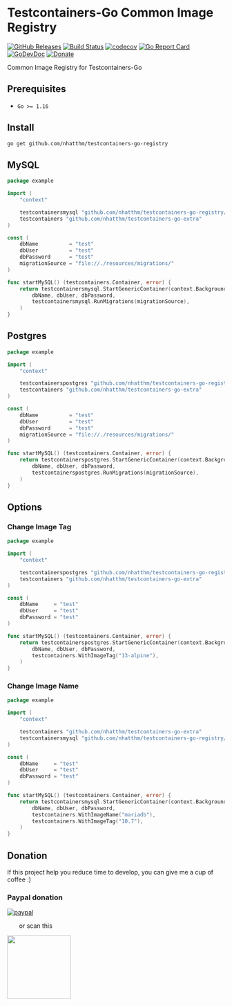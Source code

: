 # Testcontainers-Go Common Image Registry

[![GitHub Releases](https://img.shields.io/github/v/release/nhatthm/testcontainers-go-registry)](https://github.com/nhatthm/testcontainers-go-registry/releases/latest)
[![Build Status](https://github.com/nhatthm/testcontainers-go-registry/actions/workflows/test.yaml/badge.svg)](https://github.com/nhatthm/testcontainers-go-registry/actions/workflows/test.yaml)
[![codecov](https://codecov.io/gh/nhatthm/testcontainers-go-registry/branch/master/graph/badge.svg?token=eTdAgDE2vR)](https://codecov.io/gh/nhatthm/testcontainers-go-registry)
[![Go Report Card](https://goreportcard.com/badge/github.com/nhatthm/testcontainers-go-registry)](https://goreportcard.com/report/github.com/nhatthm/testcontainers-go-registry)
[![GoDevDoc](https://img.shields.io/badge/dev-doc-00ADD8?logo=go)](https://pkg.go.dev/github.com/nhatthm/testcontainers-go-registry)
[![Donate](https://img.shields.io/badge/Donate-PayPal-green.svg)](https://www.paypal.com/donate/?hosted_button_id=PJZSGJN57TDJY)

Common Image Registry for Testcontainers-Go

## Prerequisites

- `Go >= 1.16`

## Install

```bash
go get github.com/nhatthm/testcontainers-go-registry
```

## MySQL

```go
package example

import (
	"context"

	testcontainersmysql "github.com/nhatthm/testcontainers-go-registry/sql/mysql"
	testcontainers "github.com/nhatthm/testcontainers-go-extra"
)

const (
	dbName          = "test"
	dbUser          = "test"
	dbPassword      = "test"
	migrationSource = "file://./resources/migrations/"
)

func startMySQL() (testcontainers.Container, error) {
	return testcontainersmysql.StartGenericContainer(context.Background(),
		dbName, dbUser, dbPassword,
		testcontainersmysql.RunMigrations(migrationSource),
	)
}
```

## Postgres

```go
package example

import (
	"context"

	testcontainerspostgres "github.com/nhatthm/testcontainers-go-registry/sql/postgres"
	testcontainers "github.com/nhatthm/testcontainers-go-extra"
)

const (
	dbName          = "test"
	dbUser          = "test"
	dbPassword      = "test"
	migrationSource = "file://./resources/migrations/"
)

func startMySQL() (testcontainers.Container, error) {
	return testcontainerspostgres.StartGenericContainer(context.Background(),
		dbName, dbUser, dbPassword,
		testcontainerspostgres.RunMigrations(migrationSource),
	)
}
```

## Options

### Change Image Tag

```go
package example

import (
	"context"

	testcontainerspostgres "github.com/nhatthm/testcontainers-go-registry/sql/postgres"
	testcontainers "github.com/nhatthm/testcontainers-go-extra"
)

const (
	dbName     = "test"
	dbUser     = "test"
	dbPassword = "test"
)

func startMySQL() (testcontainers.Container, error) {
	return testcontainerspostgres.StartGenericContainer(context.Background(),
		dbName, dbUser, dbPassword,
		testcontainers.WithImageTag("13-alpine"),
	)
}
```

### Change Image Name

```go
package example

import (
	"context"

	testcontainers "github.com/nhatthm/testcontainers-go-extra"
	testcontainersmysql "github.com/nhatthm/testcontainers-go-registry/sql/mysql"
)

const (
	dbName     = "test"
	dbUser     = "test"
	dbPassword = "test"
)

func startMySQL() (testcontainers.Container, error) {
	return testcontainersmysql.StartGenericContainer(context.Background(),
		dbName, dbUser, dbPassword,
		testcontainers.WithImageName("mariadb"),
		testcontainers.WithImageTag("10.7"),
	)
}
```

## Donation

If this project help you reduce time to develop, you can give me a cup of coffee :)

### Paypal donation

[![paypal](https://www.paypalobjects.com/en_US/i/btn/btn_donateCC_LG.gif)](https://www.paypal.com/donate/?hosted_button_id=PJZSGJN57TDJY)

&nbsp;&nbsp;&nbsp;&nbsp;&nbsp;&nbsp;&nbsp;or scan this

<img src="https://user-images.githubusercontent.com/1154587/113494222-ad8cb200-94e6-11eb-9ef3-eb883ada222a.png" width="147px" />
